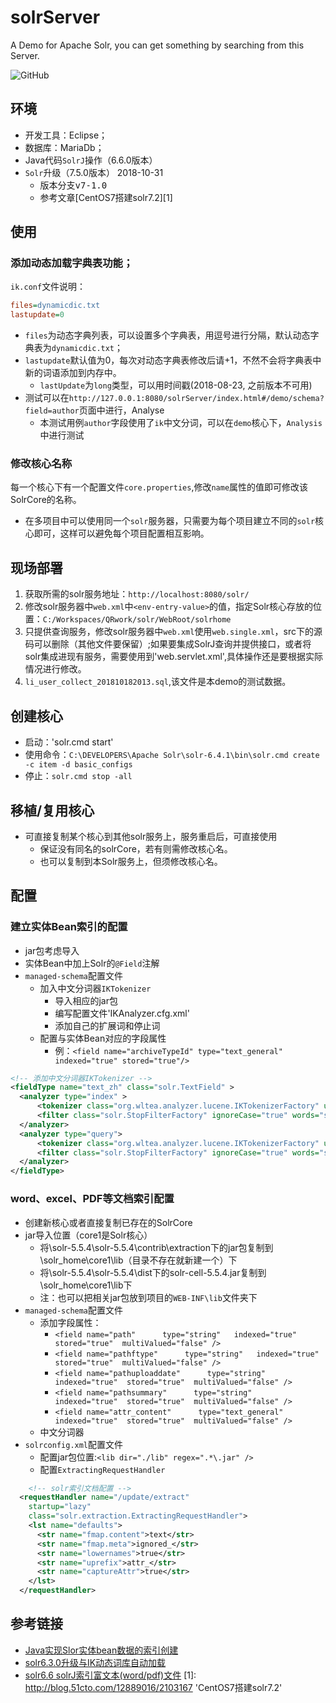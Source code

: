 # solrServer
<!-- @author DHJT 2018-10-17 -->
A Demo for Apache Solr, you can get something by searching from this Server.

![GitHub](https://img.shields.io/github/license/mashape/apistatus.svg)

## 环境
- 开发工具：Eclipse；
- 数据库：MariaDb；
- Java代码`SolrJ`操作（6.6.0版本） 
- `Solr`升级（7.5.0版本） 2018-10-31
    + 版本分支<kbd>v7-1.0</kbd>
    + 参考文章[CentOS7搭建solr7.2][1]

## 使用
### 添加动态加载字典表功能；
`ik.conf`文件说明：
``` ini
files=dynamicdic.txt
lastupdate=0
```
- `files`为动态字典列表，可以设置多个字典表，用逗号进行分隔，默认动态字典表为`dynamicdic.txt`；
- `lastupdate`默认值为0，每次对动态字典表修改后请+1，不然不会将字典表中新的词语添加到内存中。
    + `lastUpdate`为`long`类型，可以用时间戳(2018-08-23, 之前版本不可用)
- 测试可以在`http://127.0.0.1:8080/solrServer/index.html#/demo/schema?field=author`页面中进行，Analyse
    + 本测试用例`author`字段使用了`ik`中文分词，可以在`demo`核心下，`Analysis`中进行测试

### 修改核心名称
每一个核心下有一个配置文件`core.properties`,修改`name`属性的值即可修改该SolrCore的名称。
- 在多项目中可以使用同一个`solr`服务器，只需要为每个项目建立不同的`solr`核心即可，这样可以避免每个项目配置相互影响。

## 现场部署
1. 获取所需的solr服务地址：`http://localhost:8080/solr/`
2. 修改solr服务器中`web.xml`中`<env-entry-value>`的值，指定Solr核心存放的位置：`C:/Workspaces/QRwork/solr/WebRoot/solrhome`
3. 只提供查询服务，修改solr服务器中`web.xml`使用`web.single.xml`，src下的源码可以删除（其他文件要保留）;如果要集成SolrJ查询并提供接口，或者将solr集成进现有服务，需要使用到'web.servlet.xml',具体操作还是要根据实际情况进行修改。
4. `li_user_collect_201810182013.sql`,该文件是本demo的测试数据。

## 创建核心
- 启动：'solr.cmd start'
- 使用命令：`C:\DEVELOPERS\Apache Solr\solr-6.4.1\bin\solr.cmd create -c item -d basic_configs`
- 停止：`solr.cmd stop -all`

## 移植/复用核心
- 可直接复制某个核心到其他solr服务上，服务重启后，可直接使用
    + 保证没有同名的solrCore，若有则需修改核心名。
    + 也可以复制到本Solr服务上，但须修改核心名。

## 配置
### 建立实体Bean索引的配置
- jar包考虑导入
- 实体Bean中加上Solr的`@Field`注解
- `managed-schema`配置文件
    + 加入中文分词器`IKTokenizer`
        * 导入相应的jar包
        * 编写配置文件'IKAnalyzer.cfg.xml'
        * 添加自己的扩展词和停止词
    + 配置与实体Bean对应的字段属性
        * 例：`<field name="archiveTypeId" type="text_general" indexed="true" stored="true"/>`
```xml
<!-- 添加中文分词器IKTokenizer -->
<fieldType name="text_zh" class="solr.TextField" >
  <analyzer type="index" >
      <tokenizer class="org.wltea.analyzer.lucene.IKTokenizerFactory" useSmart="false" conf="ik.conf"/>
      <filter class="solr.StopFilterFactory" ignoreCase="true" words="stopwords.txt" />
  </analyzer>
  <analyzer type="query">
      <tokenizer class="org.wltea.analyzer.lucene.IKTokenizerFactory" useSmart="false" conf="ik.conf"/>
      <filter class="solr.StopFilterFactory" ignoreCase="true" words="stopwords.txt" />
  </analyzer>
</fieldType>
```

### word、excel、PDF等文档索引配置
- 创建新核心或者直接复制已存在的SolrCore
- jar导入位置（core1是Solr核心）
    + 将\solr-5.5.4\solr-5.5.4\contrib\extraction下的jar包复制到\solr_home\core1\lib（目录不存在就新建一个）下
    + 将\solr-5.5.4\solr-5.5.4\dist下的solr-cell-5.5.4.jar复制到\solr_home\core1\lib下
    + 注：也可以把相关jar包放到项目的`WEB-INF\lib`文件夹下
- `managed-schema`配置文件
    + 添加字段属性：
        * `<field name="path"      type="string"   indexed="true"  stored="true"  multiValued="false" />`
        * `<field name="pathftype"      type="string"   indexed="true"  stored="true"  multiValued="false" />`
        * `<field name="pathuploaddate"      type="string"   indexed="true"  stored="true"  multiValued="false" />`
        * `<field name="pathsummary"      type="string"   indexed="true"  stored="true"  multiValued="false" />`
        * `<field name="attr_content"      type="text_general"   indexed="true"  stored="true"  multiValued="false" />`
    + 中文分词器
- `solrconfig.xml`配置文件
    + 配置jar包位置:`<lib dir="./lib" regex=".*\.jar" />`
    + 配置`ExtractingRequestHandler`
```xml
    <!-- solr索引文档配置 -->
  <requestHandler name="/update/extract"
    startup="lazy"
    class="solr.extraction.ExtractingRequestHandler">
    <lst name="defaults">
      <str name="fmap.content">text</str>
      <str name="fmap.meta">ignored_</str>
      <str name="lowernames">true</str>
      <str name="uprefix">attr_</str>
      <str name="captureAttr">true</str>
    </lst>
  </requestHandler>
```

## 参考链接
- [Java实现Slor实体bean数据的索引创建](http://blog.csdn.net/boonya/article/details/57420823)
- [solr6.3.0升级与IK动态词库自动加载](http://www.cnblogs.com/liang1101/articles/6395016.html)
- [solr6.6 solrJ索引富文本(word/pdf)文件](https://www.cnblogs.com/shaosks/p/8033362.html) 
[1]: http://blog.51cto.com/12889016/2103167 'CentOS7搭建solr7.2'
